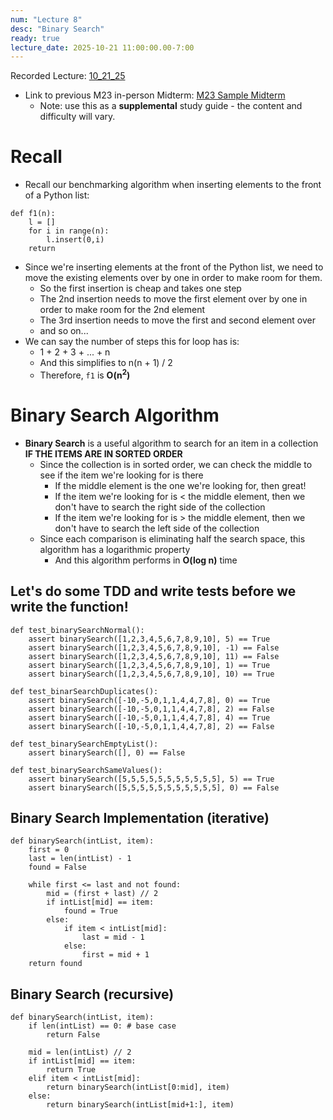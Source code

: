 ```yaml
---
num: "Lecture 8"
desc: "Binary Search"
ready: true
lecture_date: 2025-10-21 11:00:00.00-7:00
---
```


Recorded Lecture: [10_21_25](https://drive.google.com/file/d/1mxZOc8HugU71dZOpwDDf_G6CVg_anPaF/view?usp=drive_link)

* Link to previous M23 in-person Midterm: [M23 Sample Midterm](https://drive.google.com/file/d/17DiLl_5BPYpPgn4sdK8_PUmBcsCQ9IG9/view?usp=drive_link)
    * Note: use this as a **supplemental** study guide - the content and difficulty will vary.

# Recall

* Recall our benchmarking algorithm when inserting elements to the front of a Python list:

```
def f1(n):
	l = []
	for i in range(n):
		l.insert(0,i)
	return
```

* Since we're inserting elements at the front of the Python list, we need to move the existing elements over by one in order to make room for them.
	* So the first insertion is cheap and takes one step
	* The 2nd insertion needs to move the first element over by one in order to make room for the 2nd element
	* The 3rd insertion needs to move the first and second element over
	* and so on...
* We can say the number of steps this for loop has is:
	* 1 + 2 + 3 + ... + n
	* And this simplifies to n(n + 1) / 2
	* Therefore, `f1` is **O(n<sup>2</sup>)**

# Binary Search Algorithm

* **Binary Search** is a useful algorithm to search for an item in a collection **IF THE ITEMS ARE IN SORTED ORDER**
	* Since the collection is in sorted order, we can check the middle to see if the item we're looking for is there
		* If the middle element is the one we're looking for, then great!
		* If the item we're looking for is < the middle element, then we don't have to search the right side of the collection
		* If the item we're looking for is > the middle element, then we don't have to search the left side of the collection
	* Since each comparison is eliminating half the search space, this algorithm has a logarithmic property
		* And this algorithm performs in **O(log n)** time

## Let's do some TDD and write tests before we write the function!

```
def test_binarySearchNormal():
	assert binarySearch([1,2,3,4,5,6,7,8,9,10], 5) == True
	assert binarySearch([1,2,3,4,5,6,7,8,9,10], -1) == False
	assert binarySearch([1,2,3,4,5,6,7,8,9,10], 11) == False
	assert binarySearch([1,2,3,4,5,6,7,8,9,10], 1) == True
	assert binarySearch([1,2,3,4,5,6,7,8,9,10], 10) == True

def test_binarSearchDuplicates():
	assert binarySearch([-10,-5,0,1,1,4,4,7,8], 0) == True
	assert binarySearch([-10,-5,0,1,1,4,4,7,8], 2) == False
	assert binarySearch([-10,-5,0,1,1,4,4,7,8], 4) == True
	assert binarySearch([-10,-5,0,1,1,4,4,7,8], 2) == False

def test_binarySearchEmptyList():
	assert binarySearch([], 0) == False

def test_binarySearchSameValues():
	assert binarySearch([5,5,5,5,5,5,5,5,5,5,5], 5) == True
	assert binarySearch([5,5,5,5,5,5,5,5,5,5,5], 0) == False
```

## Binary Search Implementation (iterative)

```
def binarySearch(intList, item):
	first = 0
	last = len(intList) - 1
	found = False

	while first <= last and not found:
		mid = (first + last) // 2
		if intList[mid] == item:
			found = True
		else:
			if item < intList[mid]:
				last = mid - 1
			else:
				first = mid + 1
	return found
```

## Binary Search (recursive)

```
def binarySearch(intList, item):
	if len(intList) == 0: # base case
		return False

	mid = len(intList) // 2
	if intList[mid] == item:
		return True
	elif item < intList[mid]:
		return binarySearch(intList[0:mid], item)
	else:
		return binarySearch(intList[mid+1:], item)
```

